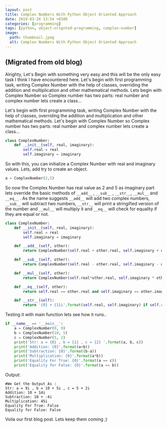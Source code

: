 ```yaml
---
layout: post
title: Complex Numbers With Python Object Oriented Approach
date: 2019-03-26 13:54 +0100
categories: [programming]
tags: [python, object-orignted-programming, complex-number]
image:
  path: thumbnail.jpeg
  alt: Complex Numbers With Python Object Oriented Approach
---
```

## (Migrated from old blog)

Alrighty, Let's Begin with something very easy and this will be the only easy task I think I have encountered here. Let's begin with first programming task, writing Complex Number with the help of classes, overriding the addition and multiplication and other mathematical methods.
Lets begin with Complex Number so Complex number has two parts: real number and complex number lets create a class...

Let's begin with first programming task, writing Complex Number with the help of classes, overriding the addition and multiplication and other mathematical methods.
Let's begin with Complex Number so Complex number has two parts: real number and complex number lets create a class...

```python
class ComplexNumber:
    def __init__(self, real, imaginary):
        self.real = real
        self.imaginary = imaginary
```

So with this, you can initialize a Complex Number with real and imaginary values. Lets, add try to create an object.

```python
a = ComplexNumber(2,5)
```

So now the Complex Number has real value as 2 and 5 as imaginary part lets override the basic methods of `__add__` , `__sub__` , `__str__`, `__mul__` and `__eq__` .
As the name suggests `__add__` will add two complex numbers, `__sub__` will subtract two numbers, `__str__` will print a stringified version of the number and `__mul__` will multiply it and `__eq__` will check for equality if they are equal or not.

```python
class ComplexNumber:
    def __init__(self, real, imaginary):
        self.real = real
        self.imaginary = imaginary

    def __add__(self, other):
        return ComplexNumber(self.real + other.real, self.imaginary + other.imaginary)

    def __sub__(self, other):
        return ComplexNumber(self.real - other.real, self.imaginary - other.imaginary)

    def __mul__(self, other):
        return ComplexNumber(self.real*other.real, self.imaginary * other.imaginary)

    def __eq__(self, other):
        return self.real == other.real and self.imaginary == other.imaginary

    def __str__(self):
        return '{0} + {1}i'.format(self.real, self.imaginary) if self.real else '{0}i'.format(self.imaginary if self.imaginary else '')
```

Testing it with main function lets see how it runs..

```python
if __name__ == '__main__':
    a = ComplexNumber(0, 9)
    b = ComplexNumber(10, 5)
    c = ComplexNumber(5, 2)
    print('Str: a = {0} , b = {1} , c = {2} '.format(a, b, c))
    print('Addition: {0}'.format(a+b))
    print('Subtraction: {0}'.format(b-a))
    print('Multiplication: {0}'.format(a*b))
    print('Equality For True: {0}'.format(a == c))
    print('Equality for False: {0}'.format(a == b))
```

Output:

```text
#We Get the Output As :
Str: a = 9i , b = 10 + 5i , c = 5 + 2i
Addition: 10 + 14i
Subtraction: 10 + -4i
Multiplication: 45i
Equality For True: False
Equality for False: False
```

Voila our first blog post. Lets keep them coming ;)

